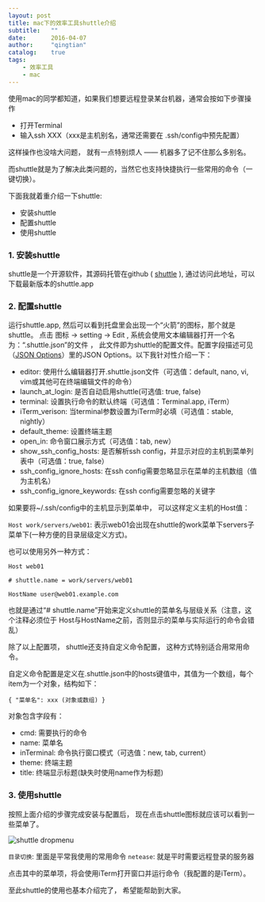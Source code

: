 ```yaml
---
layout: post
title: mac下的效率工具shuttle介绍
subtitle:   ""
date:       2016-04-07
author:     "qingtian"
catalog:    true
tags:
    - 效率工具
    - mac
---
```



使用mac的同学都知道，如果我们想要远程登录某台机器，通常会按如下步骤操作

- 打开Terminal
- 输入ssh XXX（xxx是主机别名，通常还需要在 .ssh/config中预先配置）

这样操作也没啥大问题， 就有一点特别烦人 —— 机器多了记不住那么多别名。

而shuttle就是为了解决此类问题的，当然它也支持快捷执行一些常用的命令（一键切换）。

下面我就着重介绍一下shuttle:

* 安装shuttle
* 配置shuttle
* 使用shuttle

### 1. 安装shuttle

shuttle是一个开源软件，其源码托管在github ( [shuttle](https://github.com/fitztrev/shuttle) ), 通过访问此地址，可以下载最新版本的shuttle.app

### 2. 配置shuttle

运行shuttle.app, 然后可以看到托盘里会出现一个“火箭”的图标，那个就是shuttle。 点击 图标 -> setting -> Edit , 系统会使用文本编辑器打开一个名为：“.shuttle.json”的文件 ， 此文件即为shuttle的配置文件。配置字段描述可见 （[JSON Options](https://github.com/fitztrev/shuttle)）里的JSON Options。以下我针对性介绍一下：

* editor: 使用什么编辑器打开.shuttle.json文件（可选值：default, nano, vi, vim或其他可在终端编辑文件的命令）
* launch_at_login: 是否自动启用shuttle(可选值: true, false)
* terminal: 设置执行命令的默认终端（可选值：Terminal.app, iTerm）
* iTerm_verison: 当terminal参数设置为iTerm时必填（可选值：stable, nightly）
* default_theme: 设置终端主题
* open_in: 命令窗口展示方式（可选值：tab, new）
* show_ssh_config_hosts: 是否解析ssh config，并显示对应的主机到菜单列表中（可选值：true, false）
* ssh_config_ignore_hosts: 在ssh config需要忽略显示在菜单的主机数组（值为主机名）
* ssh_config_ignore_keywords: 在ssh config需要忽略的关键字
 
如果要将~/.ssh/config中的主机显示到菜单中， 可以这样定义主机的Host值：

`Host work/servers/web01`: 表示web01会出现在shuttle的work菜单下servers子菜单下(一种方便的目录层级定义方式)。

也可以使用另外一种方式：

`Host web01`

`# shuttle.name = work/servers/web01`

`HostName user@web01.example.com`

也就是通过“# shuttle.name”开始来定义shuttle的菜单名与层级关系（注意，这个注释必须位于 Host与HostName之前，否则显示的菜单与实际运行的命令会错乱）

除了以上配置项， shuttle还支持自定义命令配置， 这种方式特别适合用常用命令。

自定义命令配置是定义在.shuttle.json中的hosts键值中，其值为一个数组，每个item为一个对象，结构如下：

`{
	"菜单名": xxx (对象或数组)
}`

对象包含字段有：

* cmd: 需要执行的命令
* name: 菜单名
* inTerminal: 命令执行窗口模式（可选值：new, tab, current）
* theme: 终端主题
* title: 终端显示标题(缺失时使用name作为标题)

### 3. 使用shuttle

按照上面介绍的步骤完成安装与配置后， 现在点击shuttle图标就应该可以看到一些菜单了。

![shuttle dropmenu](http://blog.qingtian16265.com/img/20160406/shuttle-dropmenu.jpg)

`目录切换`: 里面是平常我使用的常用命令
`netease`: 就是平时需要远程登录的服务器

点击其中的菜单项，将会使用iTerm打开窗口并运行命令（我配置的是iTerm）。

至此shuttle的使用也基本介绍完了， 希望能帮助到大家。

